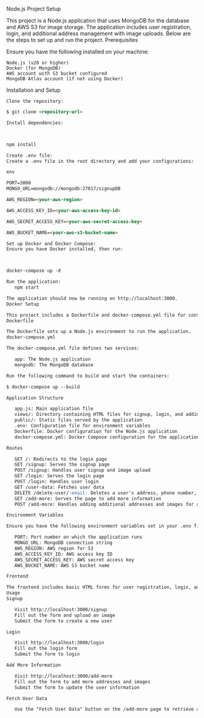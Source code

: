 Node.js Project Setup

This project is a Node.js application that uses MongoDB for the database and AWS S3 for image storage. The application includes user registration, login, and additional address management with image uploads. Below are the steps to set up and run the project.
Prerequisites

Ensure you have the following installed on your machine:

    Node.js (v20 or higher)
    Docker (for MongoDB)
    AWS account with S3 bucket configured
    MongoDB Atlas account (if not using Docker)

Installation and Setup

    Clone the repository:

 ````markdown
$ git clone <repository-url>

Install dependencies:



npm install

Create .env file:
Create a .env file in the root directory and add your configurations:

env

PORT=3000
MONGO_URL=mongodb://mongodb:27017/signupDB

AWS_REGION=<your-aws-region>

AWS_ACCESS_KEY_ID=<your-aws-access-key-id>

AWS_SECRET_ACCESS_KEY=<your-aws-secret-access-key>

AWS_BUCKET_NAME=<your-aws-s3-bucket-name>

Set up Docker and Docker Compose:
Ensure you have Docker installed, then run:



docker-compose up -d

Run the application:
    npm start

The application should now be running on http://localhost:3000.
Docker Setup

This project includes a Dockerfile and docker-compose.yml file for containerization.
Dockerfile

The Dockerfile sets up a Node.js environment to run the application.
docker-compose.yml

The docker-compose.yml file defines two services:

    app: The Node.js application
    mongodb: The MongoDB database

Run the following command to build and start the containers:

$ docker-compose up --build

Application Structure

    app.js: Main application file
    views/: Directory containing HTML files for signup, login, and adding more information
    public/: Static files served by the application
    .env: Configuration file for environment variables
    Dockerfile: Docker configuration for the Node.js application
    docker-compose.yml: Docker Compose configuration for the application and MongoDB

Routes

    GET /: Redirects to the login page
    GET /signup: Serves the signup page
    POST /signup: Handles user signup and image upload
    GET /login: Serves the login page
    POST /login: Handles user login
    GET /user-data: Fetches user data
    DELETE /delete-user/:email: Deletes a user's address, phone number, and image
    GET /add-more: Serves the page to add more information
    POST /add-more: Handles adding additional addresses and images for a user

Environment Variables

Ensure you have the following environment variables set in your .env file:

    PORT: Port number on which the application runs
    MONGO_URL: MongoDB connection string
    AWS_REGION: AWS region for S3
    AWS_ACCESS_KEY_ID: AWS access key ID
    AWS_SECRET_ACCESS_KEY: AWS secret access key
    AWS_BUCKET_NAME: AWS S3 bucket name

Frontend

The frontend includes basic HTML forms for user registration, login, and adding additional information. The styles are embedded in the HTML files.
Usage
Signup

    Visit http://localhost:3000/signup
    Fill out the form and upload an image
    Submit the form to create a new user

Login

    Visit http://localhost:3000/login
    Fill out the login form
    Submit the form to login

Add More Information

    Visit http://localhost:3000/add-more
    Fill out the form to add more addresses and images
    Submit the form to update the user information

Fetch User Data

    Use the "Fetch User Data" button on the /add-more page to retrieve and display all users' information





